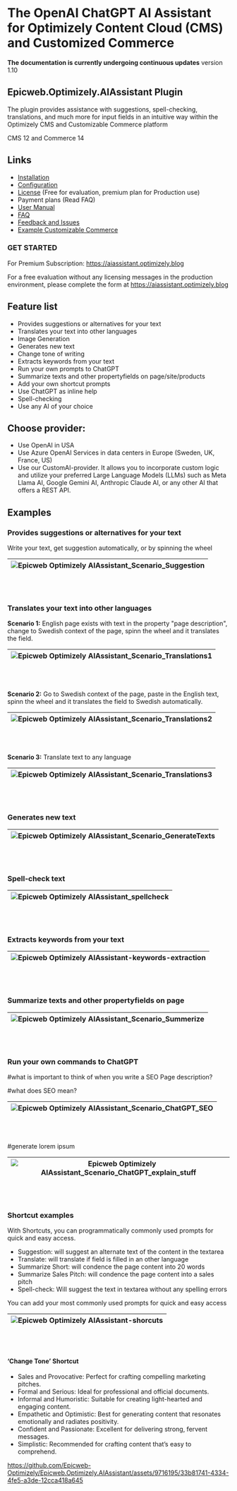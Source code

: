 # The OpenAI ChatGPT AI Assistant for Optimizely Content Cloud (CMS) and Customized Commerce

**The documentation is currently undergoing continuous updates** version 1.10

## Epicweb.Optimizely.AIAssistant Plugin
The plugin provides assistance with suggestions, spell-checking, translations, and much more for input fields in an intuitive way within the Optimizely CMS and Customizable Commerce platform

CMS 12 and Commerce 14

## Links 
- [Installation](installation.md)
- [Configuration](configuration.md)
- [License](license.md) (Free for evaluation, premium plan for Production use)
- Payment plans (Read FAQ)
- [User Manual](user-manual.md)
- [FAQ](faq.md)
- [Feedback and Issues](https://github.com/Epicweb-Optimizely/Epicweb.Optimizely.AIAssistant/discussions)
- [Example Customizable Commerce](Example-Commerce-work-with-SEO-and-translations-on-a-product.md)

### GET STARTED

For Premium Subscription: https://aiassistant.optimizely.blog

For a free evaluation without any licensing messages in the production environment, please complete the form at https://aiassistant.optimizely.blog

## Feature list
- Provides suggestions or alternatives for your text
- Translates your text into other languages
- Image Generation
- Generates new text
- Change tone of writing
- Extracts keywords from your text
- Run your own prompts to ChatGPT
- Summarize texts and other propertyfields on page/site/products
- Add your own shortcut prompts
- Use ChatGPT as inline help
- Spell-checking
- Use any AI of your choice

## Choose provider:
- Use OpenAI in USA
- Use Azure OpenAI Services in data centers in Europe (Sweden, UK, France, US)
- Use our CustomAI-provider. It allows you to incorporate custom logic and utilize your preferred Large Language Models (LLMs) such as Meta Llama AI, Google Gemini AI, Anthropic Claude AI, or any other AI that offers a REST API.

## Examples

### Provides suggestions or alternatives for your text

Write your text, get suggestion automatically, or by spinning the wheel


| ![Epicweb Optimizely AIAssistant_Scenario_Suggestion](https://github.com/Epicweb-Optimizely/Epicweb.Optimizely.AIAssistant/assets/9716195/1edc64b4-701c-40e5-a587-13358ef6c732) |
|-|

<br /><br />

### Translates your text into other languages

**Scenario 1:** English page exists with text in the property "page description", change to Swedish context of the page, spinn the wheel and it translates the field.

| ![Epicweb Optimizely AIAssistant_Scenario_Translations1](https://github.com/Epicweb-Optimizely/Epicweb.Optimizely.AIAssistant/assets/9716195/5973da64-f645-43f0-93eb-6769bb1170fb) |
|-|

<br /><br />

**Scenario 2:** Go to Swedish context of the page, paste in the English text, spinn the wheel and it translates the field to Swedish automatically.

| ![Epicweb Optimizely AIAssistant_Scenario_Translations2](https://github.com/Epicweb-Optimizely/Epicweb.Optimizely.AIAssistant/assets/9716195/110e46a3-0538-462e-adde-ea0e47ca0d98) |
|-|

<br /><br />

**Scenario 3:** Translate text to any language

| ![Epicweb Optimizely AIAssistant_Scenario_Translations3](https://github.com/Epicweb-Optimizely/Epicweb.Optimizely.AIAssistant/assets/9716195/96da3776-8fde-4e4e-b81a-cb076d6ea8ae) |
|-|

<br /><br />

### Generates new text

| ![Epicweb Optimizely AIAssistant_Scenario_GenerateTexts](https://github.com/Epicweb-Optimizely/Epicweb.Optimizely.AIAssistant/assets/9716195/c7b3c62b-76c2-411b-83b5-57a67ea34848) |
|-|

<br /><br />

### Spell-check text

| ![Epicweb Optimizely AIAssistant_spellcheck](https://github.com/Epicweb-Optimizely/Epicweb.Optimizely.AIAssistant/assets/9716195/1dd94fdb-65d3-4b54-bc15-a34bbb620cf8) |
|-|

<br /><br />


### Extracts keywords from your text

| ![Epicweb Optimizely AIAssistant-keywords-extraction](https://github.com/Epicweb-Optimizely/Epicweb.Optimizely.AIAssistant/assets/9716195/acd4868b-9e9a-48d0-9c76-eae93deaa1fd) |
|-|

<br /><br />

### Summarize texts and other propertyfields on page


| ![Epicweb Optimizely AIAssistant_Scenario_Summerize](https://github.com/Epicweb-Optimizely/Epicweb.Optimizely.AIAssistant/assets/9716195/73c84d7a-5ab9-4b06-82b8-7e1a24fd10d9) |
|-|


<br /><br />

### Run your own commands to ChatGPT 

#what is important to think of when you write a SEO Page description?

#what does SEO mean?

| ![Epicweb Optimizely AIAssistant_Scenario_ChatGPT_SEO](https://github.com/Epicweb-Optimizely/Epicweb.Optimizely.AIAssistant/assets/9716195/6cc36306-dc33-4c0a-9ca6-724a03643070) |
|-|


<br /><br />

#generate lorem ipsum

| ![Epicweb Optimizely AIAssistant_Scenario_ChatGPT_explain_stuff](https://github.com/Epicweb-Optimizely/Epicweb.Optimizely.AIAssistant/assets/9716195/63e7ab1c-3c9c-4bed-a38e-e6caf0ff9eea) |
|-|

<br /><br />

### Shortcut examples

With Shortcuts, you can programmatically commonly used prompts for quick and easy access.

- Suggestion: will suggest an alternate text of the content in the textarea
- Translate: will translate if field is filled in an other language
- Summarize Short: will condence the page content into 20 words
- Summarize Sales Pitch: will condence the page content into a sales pitch
- Spell-check: Will suggest the text in textarea without any spelling errors

You can add your most commonly used prompts for quick and easy access

| ![Epicweb Optimizely AIAssistant-shorcuts](https://github.com/Epicweb-Optimizely/Epicweb.Optimizely.AIAssistant/assets/9716195/bce3581f-0039-45b5-8fc1-b9ec8705d5a0) |
|-|

<br /><br />

#### ‘Change Tone’ Shortcut

- Sales and Provocative: Perfect for crafting compelling marketing pitches.
- Formal and Serious: Ideal for professional and official documents.
- Informal and Humoristic: Suitable for creating light-hearted and engaging content.
- Empathetic and Optimistic: Best for generating content that resonates emotionally and radiates positivity.
- Confident and Passionate: Excellent for delivering strong, fervent messages.
- Simplistic: Recommended for crafting content that’s easy to comprehend.
  
https://github.com/Epicweb-Optimizely/Epicweb.Optimizely.AIAssistant/assets/9716195/33b81741-4334-4fe5-a3de-12cca418a645



